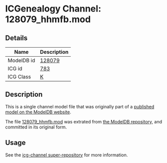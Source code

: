 # ICGenealogy Channel: 128079\_hhmfb.mod

## Details

Name | Description
---- | -----------
ModelDB id | [128079](http://senselab.med.yale.edu/ModelDB/ShowModel.cshtml?model=128079)
ICG id | [783](http://icg.neurotheory.ox.ac.uk/channels/1/783)
ICG Class | [K](http://icg.neurotheory.ox.ac.uk/channels/1)

## Description

This is a single channel model file that was originally part of a [published model on the ModelDB website](http://senselab.med.yale.edu/mModelDB/ShowModel.cshtml?model=128079).

The file [128079\_hhmfb.mod](128079_hhmfb.mod) was extrated from [the ModelDB repository](http://senselab.med.yale.edu/ModelDB/ShowModel.cshtml?model=128079), and committed in its original form.

## Usage

See the [icg-channel super-repository](https://github.com/icgenealogy/icg-channels) for more information.